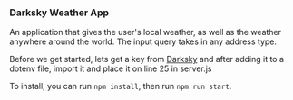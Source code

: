 ### Darksky Weather App

An application that gives the user's local weather, as well as the weather anywhere around the world. The input query takes in any address type.

Before we get started, lets get a key from [Darksky](https://darksky.net/forecast/40.7127,-74.0059/us12/en) and after adding it to a dotenv file, import it and place it on line 25 in server.js

To install, you can run `npm install`, then run `npm run start`.
